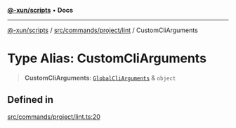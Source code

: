 [**@-xun/scripts**](../../../../../README.md) • **Docs**

***

[@-xun/scripts](../../../../../README.md) / [src/commands/project/lint](../README.md) / CustomCliArguments

# Type Alias: CustomCliArguments

> **CustomCliArguments**: [`GlobalCliArguments`](../../../../configure/type-aliases/GlobalCliArguments.md) & `object`

## Defined in

[src/commands/project/lint.ts:20](https://github.com/Xunnamius/xscripts/blob/fc291d92ca0fdd07ba7e5cb19471e1a974cabac7/src/commands/project/lint.ts#L20)

